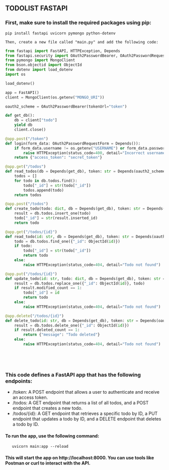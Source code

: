 ## TODOLIST FASTAPI

### First, make sure to install the required packages using pip:

```   
pip install fastapi uvicorn pymongo python-dotenv
```
`Then, create a new file called "main.py" and add the following code:`

```python
from fastapi import FastAPI, HTTPException, Depends
from fastapi.security import OAuth2PasswordBearer, OAuth2PasswordRequestForm
from pymongo import MongoClient
from bson.objectid import ObjectId
from dotenv import load_dotenv
import os

load_dotenv()

app = FastAPI()
client = MongoClient(os.getenv("MONGO_URI"))

oauth2_scheme = OAuth2PasswordBearer(tokenUrl="token")

def get_db():
    db = client["todo"]
    yield db
    client.close()

@app.post("/token")
def login(form_data: OAuth2PasswordRequestForm = Depends()):
    if form_data.username != os.getenv("USERNAME") or form_data.password != os.getenv("PASSWORD"):
        raise HTTPException(status_code=400, detail="Incorrect username or password")
    return {"access_token": "secret_token"}

@app.get("/todos")
def read_todos(db = Depends(get_db), token: str = Depends(oauth2_scheme)):
    todos = []
    for todo in db.todos.find():
        todo["_id"] = str(todo["_id"])
        todos.append(todo)
    return todos

@app.post("/todos")
def create_todo(todo: dict, db = Depends(get_db), token: str = Depends(oauth2_scheme)):
    result = db.todos.insert_one(todo)
    todo["_id"] = str(result.inserted_id)
    return todo

@app.get("/todos/{id}")
def read_todo(id: str, db = Depends(get_db), token: str = Depends(oauth2_scheme)):
    todo = db.todos.find_one({"_id": ObjectId(id)})
    if todo:
        todo["_id"] = str(todo["_id"])
        return todo
    else:
        raise HTTPException(status_code=404, detail="Todo not found")

@app.put("/todos/{id}")
def update_todo(id: str, todo: dict, db = Depends(get_db), token: str = Depends(oauth2_scheme)):
    result = db.todos.replace_one({"_id": ObjectId(id)}, todo)
    if result.modified_count == 1:
        todo["_id"] = id
        return todo
    else:
        raise HTTPException(status_code=404, detail="Todo not found")

@app.delete("/todos/{id}")
def delete_todo(id: str, db = Depends(get_db), token: str = Depends(oauth2_scheme)):
    result = db.todos.delete_one({"_id": ObjectId(id)})
    if result.deleted_count == 1:
        return {"message": "Todo deleted"}
    else:
        raise HTTPException(status_code=404, detail="Todo not found")






```



### This code defines a FastAPI app that has the following endpoints:

* /token: A POST endpoint that allows a user to authenticate and receive an access token.
* /todos: A GET endpoint that returns a list of all todos, and a POST endpoint that creates a new todo.
* /todos/{id}: A GET endpoint that retrieves a specific todo by ID, a PUT endpoint that updates a todo by ID, and a DELETE endpoint that deletes a todo by ID.

#### To run the app, use the following command:
```
   uvicorn main:app --reload
```

#### This will start the app on http://localhost:8000. You can use tools like Postman or curl to interact with the API.

